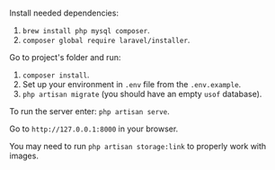 Install needed dependencies:
1. `brew install php mysql composer`.
2. `composer global require laravel/installer`.

Go to project's folder and run:
1. `composer install`.
2. Set up your environment in `.env` file from the `.env.example`.
3. `php artisan migrate` (you should have an empty `usof` database).

To run the server enter:
`php artisan serve`.

Go to `http://127.0.0.1:8000` in your browser.

You may need to run `php artisan storage:link` to properly work with images.
